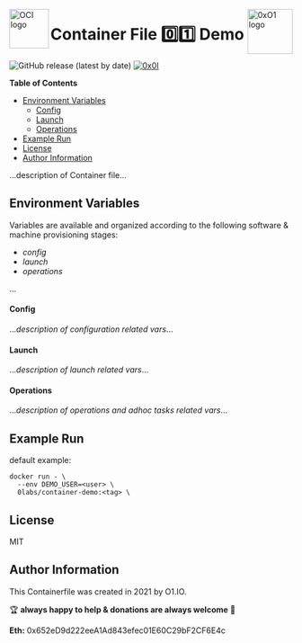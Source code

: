 <p><img src="https://avatars1.githubusercontent.com/u/12563465?s=200&v=4" alt="OCI logo" title="oci" align="left" height="70" /></p>
<p><img src="https://i.imgur.com/IBNz2CM.jpg" alt="0xO1 logo" title="0xO1" align="right" height="80" /></p>

Container File :zero::one: Demo
=========
![GitHub release (latest by date)](https://img.shields.io/github/v/release/0x0I/container-file-template?color=yellow)
[![0x0I](https://circleci.com/gh/0x0I/container-file-demo.svg?style=svg)](https://circleci.com/gh/0x0I/container-file-demo)

**Table of Contents**
  - [Environment Variables](#environment-variables)
      - [Config](#config)
      - [Launch](#launch)
      - [Operations](#operations)
  - [Example Run](#example-run)
  - [License](#license)
  - [Author Information](#author-information)

...description of Container file...

Environment Variables
--------------
Variables are available and organized according to the following software & machine provisioning stages:
* _config_
* _launch_
* _operations_

...

#### Config

...*description of configuration related vars*...

#### Launch

...*description of launch related vars*...

#### Operations

...*description of operations and adhoc tasks related vars*...

Example Run
----------------
default example:
```
docker run - \
  --env DEMO_USER=<user> \
  0labs/container-demo:<tag> \
```

License
-------

MIT

Author Information
------------------

This Containerfile was created in 2021 by O1.IO.

🏆 **always happy to help & donations are always welcome** 💸

**Eth:** 0x652eD9d222eeA1Ad843efec01E60C29bF2CF6E4c
